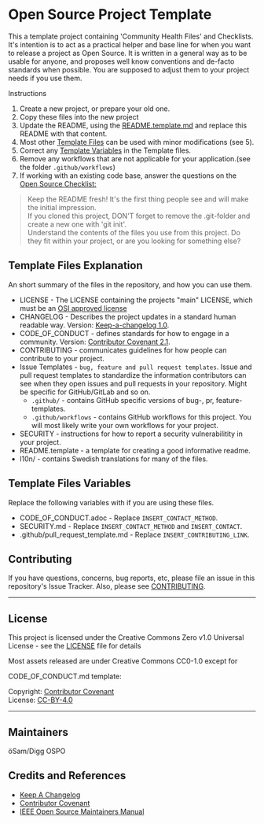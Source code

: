 # Open Source Project Template

This a template project containing 'Community Health Files' and Checklists. It's intention is to act as a practical helper and base line for when you want to release a project as Open Source. It is written in a general way as to be usable for anyone, and proposes well know conventions and de-facto standards when possible.
You are supposed to adjust them to your project needs if you use them.

Instructions

1. Create a new project, or prepare your old one.
2. Copy these files into the new project
3. Update the README, using the [README.template.md](README.template.md) and replace this README with that content.
4. Most other [Template Files](#template-files-explanation) can be used with minor modifications (see 5).
5. Correct any [Template Variables](#template-files-variables) in the Template files.
6. Remove any workflows that are not applicable for your application.(see the folder `.github/workflows`)
7. If working with an existing code base, answer the questions on the [Open Source Checklist:](Open_Source_Checklist.md)

> Keep the README fresh! It's the first thing people see and will make the initial impression.  
> If you cloned this project, DON'T forget to remove the .git-folder and create a new one with 'git init'.  
> Understand the contents of the files you use from this project. Do they fit within your project, or are you looking for something else?  

## Template Files Explanation

An short summary of the files in the repository, and how you can use them.

- LICENSE - The LICENSE containing the projects "main" LICENSE, which must be an [OSI approved license](https://en.wikipedia.org/wiki/Open_Source_Initiative)
- CHANGELOG - Describes the project updates in a standard human readable way. Version: [Keep-a-changelog 1.0](https://keepachangelog.com/en/1.0.0/).
- CODE_OF_CONDUCT - defines standards for how to engage in a community. Version: [Contributor Covenant 2.1](https://www.contributor-covenant.org).
- CONTRIBUTING - communicates guidelines for how people can contribute to your project.
- Issue Templates - `bug, feature and pull request templates`. Issue and pull request templates to standardize the information contributors can see when they open issues and pull requests in your repository. Might be specific for GitHub/GitLab and so on.
  - `.github/` - contains GitHub specific versions of bug-, pr, feature-templates.
  - `.github/workflows` - contains GitHub workflows for this project. You will most likely write your own workflows for your project.
- SECURITY - instructions for how to report a security vulnerabilitity in your project.
- README.template - a template for creating a good informative readme.
- l10n/ - contains Swedish translations for many of the files.

## Template Files Variables

Replace the following variables with if you are using these files.

- CODE_OF_CONDUCT.adoc - Replace `INSERT_CONTACT_METHOD`.
- SECURITY.md - Replace `INSERT_CONTACT_METHOD` and `INSERT_CONTACT`.
- .github/pull_request_template.md - Replace `INSERT_CONTRIBUTING_LINK`.

## Contributing

If you have questions, concerns, bug reports, etc, please file an issue in this repository's Issue Tracker.
Also, please see [CONTRIBUTING](CONTRIBUTING.adoc).

---

## License

This project is licensed under the Creative Commons Zero v1.0 Universal License - see the [LICENSE](LICENSE) file for details

Most assets released are under Creative Commons CC0-1.0 except for

CODE_OF_CONDUCT.md template:

Copyright: [Contributor Covenant](https://www.contributor-covenant.org/)  
License: [CC-BY-4.0](https://creativecommons.org/licenses/by/4.0/)

---

## Maintainers

öSam/Digg OSPO

## Credits and References

- [Keep A Changelog](https://keepachangelog.com/)
- [Contributor Covenant](https://www.contributor-covenant.org/)
- [IEEE Open Source Maintainers Manual](https://opensource.ieee.org/community/manual/)
